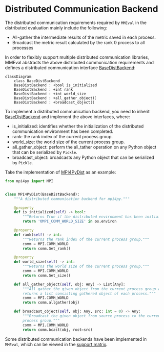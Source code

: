 # Distributed Communication Backend

The distributed communication requirements required by `MMEval` in the distributed evaluation mainly include the following:

- All-gather the intermediate results of the metric saved in each process.
- Broadcast the metric result calculated by the rank 0 process to all processes

In order to flexibly support multiple distributed communication libraries, MMEval abstracts the above distributed communication requirements and defines a distributed communication interface [BaseDistBackend](mmeval.core.dist_backends.BaseDistBackend):

```{mermaid}
classDiagram
    class BaseDistBackend
    BaseDistBackend : +bool is_initialized
    BaseDistBackend : +int rank
    BaseDistBackend : +int world_size
    BaseDistBackend : +all_gather_object()
    BaseDistBackend : +broadcast_object()
```

To implement a distributed communication backend, you need to inherit [BaseDistBackend](mmeval.core.dist_backends.BaseDistBackend) and implement the above interfaces, where:

- is_initialized: identifies whether the initialization of the distributed communication environment has been completed.
- rank: the rank index of the current process group.
- world_size: the world size of the current process group.
- all_gather_object: perform the all_tather operation on any Python object that can be serialized by `Pickle`.
- broadcast_object: broadcasts any Python object that can be serialized by `Pickle`.

Take the implementation of [MPI4PyDist](mmeval.core.dist_backends.MPI4PyDist) as an example:

```python
from mpi4py import MPI


class MPI4PyDist(BaseDistBackend):
    """A distributed communication backend for mpi4py."""

    @property
    def is_initialized(self) -> bool:
        """Returns True if the distributed environment has been initialized."""
        return 'OMPI_COMM_WORLD_SIZE' in os.environ

    @property
    def rank(self) -> int:
        """Returns the rank index of the current process group."""
        comm = MPI.COMM_WORLD
        return comm.Get_rank()

    @property
    def world_size(self) -> int:
        """Returns the world size of the current process group."""
        comm = MPI.COMM_WORLD
        return comm.Get_size()

    def all_gather_object(self, obj: Any) -> List[Any]:
        """All gather the given object from the current process group and
        returns a list consisting gathered object of each process."""
        comm = MPI.COMM_WORLD
        return comm.allgather(obj)

    def broadcast_object(self, obj: Any, src: int = 0) -> Any:
        """Broadcast the given object from source process to the current
        process group."""
        comm = MPI.COMM_WORLD
        return comm.bcast(obj, root=src)
```

Some distributed communication backends have been implemented in `MMEval`, which can be viewed in the [support matrix](../get_started/support_matrix.md).
